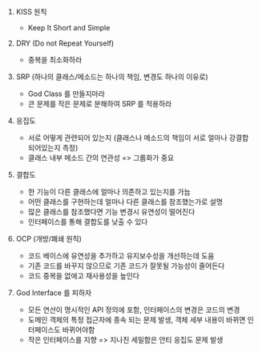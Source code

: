 1. KISS 원칙
   - Keep It Short and Simple
   
2. DRY (Do not Repeat Yourself)
    - 중복을 최소화하라
   
3. SRP (하나의 클래스/메소드는 하나의 책임, 변경도 하나의 이유로)
    - God Class 를 만들지마라
    - 큰 문제를 작은 문제로 분해하여 SRP 를 적용하라

4. 응집도
   - 서로 어떻게 관련되어 있는지 (클래스나 메소드의 책임이 서로 얼마나 강결합 되어있는지 측정)
   - 클래스 내부 메소드 간의 연관성 => 그룹화가 중요

5. 결합도
   - 한 기능이 다른 클래스에 얼마나 의존하고 있는지를 가늠
   - 어떤 클래스를 구현하는데 얼마나 다른 클래스를 참조했는가로 설명
   - 많은 클래스를 참조했다면 기능 변경시 유연성이 떨어진다
   - 인터페이스를 통해 결합도를 낮출 수 있다

6. OCP (개방/폐쇄 원칙)
   - 코드 베이스에 유연성을 추가하고 유지보수성을 개선하는데 도움
   - 기존 코드를 바꾸지 않으므로 기존 코드가 잘못될 가능성이 줄어든다
   - 코드 중복을 없애고 재사용성을 높인다

7. God Interface 를 피하자
   - 모든 연산이 명시적인 API 정의에 포함, 인터페이스의 변경은 코드의 변경
   - 도메인 객체의 특정 접근자에 종속 되는 문제 발생, 객체 세부 내용이 바뀌면 인터페이스도 바뀌어야함
   - 작은 인터페이스를 지향 => 지나친 세밀함은 안티 응집도 문제 발생
   